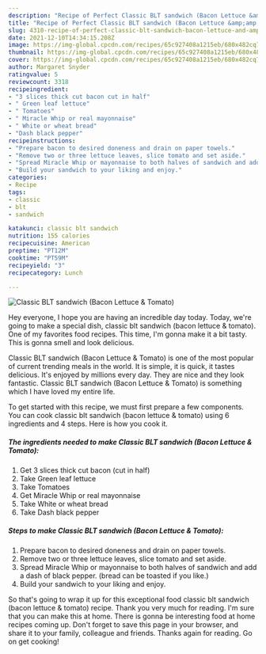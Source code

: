 ```yaml
---
description: "Recipe of Perfect Classic BLT sandwich (Bacon Lettuce &amp;amp; Tomato)"
title: "Recipe of Perfect Classic BLT sandwich (Bacon Lettuce &amp;amp; Tomato)"
slug: 4310-recipe-of-perfect-classic-blt-sandwich-bacon-lettuce-and-amp-tomato
date: 2021-12-10T14:34:15.208Z
image: https://img-global.cpcdn.com/recipes/65c927408a1215eb/680x482cq70/classic-blt-sandwich-bacon-lettuce-tomato-recipe-main-photo.jpg
thumbnail: https://img-global.cpcdn.com/recipes/65c927408a1215eb/680x482cq70/classic-blt-sandwich-bacon-lettuce-tomato-recipe-main-photo.jpg
cover: https://img-global.cpcdn.com/recipes/65c927408a1215eb/680x482cq70/classic-blt-sandwich-bacon-lettuce-tomato-recipe-main-photo.jpg
author: Margaret Snyder
ratingvalue: 5
reviewcount: 3318
recipeingredient:
- "3 slices thick cut bacon cut in half"
- " Green leaf lettuce"
- " Tomatoes"
- " Miracle Whip or real mayonnaise"
- " White or wheat bread"
- "Dash black pepper"
recipeinstructions:
- "Prepare bacon to desired doneness and drain on paper towels."
- "Remove two or three lettuce leaves, slice tomato and set aside."
- "Spread Miracle Whip or mayonnaise to both halves of sandwich and add a dash of black pepper. (bread can be toasted if you like.)"
- "Build your sandwich to your liking and enjoy."
categories:
- Recipe
tags:
- classic
- blt
- sandwich

katakunci: classic blt sandwich 
nutrition: 155 calories
recipecuisine: American
preptime: "PT12M"
cooktime: "PT59M"
recipeyield: "3"
recipecategory: Lunch

---
```



![Classic BLT sandwich (Bacon Lettuce &amp; Tomato)](https://img-global.cpcdn.com/recipes/65c927408a1215eb/680x482cq70/classic-blt-sandwich-bacon-lettuce-tomato-recipe-main-photo.jpg)

Hey everyone, I hope you are having an incredible day today. Today, we're going to make a special dish, classic blt sandwich (bacon lettuce &amp; tomato). One of my favorites food recipes. This time, I'm gonna make it a bit tasty. This is gonna smell and look delicious.

Classic BLT sandwich (Bacon Lettuce &amp; Tomato) is one of the most popular of current trending meals in the world. It is simple, it is quick, it tastes delicious. It's enjoyed by millions every day. They are nice and they look fantastic. Classic BLT sandwich (Bacon Lettuce &amp; Tomato) is something which I have loved my entire life.




To get started with this recipe, we must first prepare a few components. You can cook classic blt sandwich (bacon lettuce &amp; tomato) using 6 ingredients and 4 steps. Here is how you cook it.

<!--inarticleads1-->

##### The ingredients needed to make Classic BLT sandwich (Bacon Lettuce &amp; Tomato):

1. Get 3 slices thick cut bacon (cut in half)
1. Take  Green leaf lettuce
1. Take  Tomatoes
1. Get  Miracle Whip or real mayonnaise
1. Take  White or wheat bread
1. Take Dash black pepper




<!--inarticleads2-->

##### Steps to make Classic BLT sandwich (Bacon Lettuce &amp; Tomato):

1. Prepare bacon to desired doneness and drain on paper towels.
1. Remove two or three lettuce leaves, slice tomato and set aside.
1. Spread Miracle Whip or mayonnaise to both halves of sandwich and add a dash of black pepper. (bread can be toasted if you like.)
1. Build your sandwich to your liking and enjoy.




So that's going to wrap it up for this exceptional food classic blt sandwich (bacon lettuce &amp; tomato) recipe. Thank you very much for reading. I'm sure that you can make this at home. There is gonna be interesting food at home recipes coming up. Don't forget to save this page in your browser, and share it to your family, colleague and friends. Thanks again for reading. Go on get cooking!
